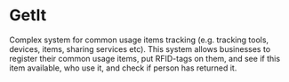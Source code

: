 # GetIt
Complex system for common usage items tracking (e.g. tracking tools, devices, items, sharing services etc). This system allows businesses to register their common usage items, put RFID-tags on them, and see if this item available, who use it, and check if person has returned it. 
